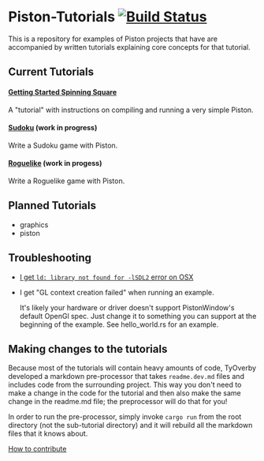 # Piston-Tutorials [![Build Status](https://travis-ci.org/PistonDevelopers/Piston-Tutorials.svg)](https://travis-ci.org/PistonDevelopers/Piston-Tutorials)

This is a repository for examples of Piston projects that have are
accompanied by written tutorials explaining core concepts for that
tutorial.

## Current Tutorials

#### [Getting Started Spinning Square](./getting-started)
A "tutorial" with instructions on compiling and running a very
simple Piston.

#### [Sudoku](./sudoku) (work in progress)
Write a Sudoku game with Piston.

#### [Roguelike](./roguelike) (work in progess)
Write a Roguelike game with Piston.

## Planned Tutorials

* graphics
* piston

## Troubleshooting

* [I get `ld: library not found for -lSDL2` error on OSX](https://github.com/PistonDevelopers/rust-empty/issues/175)

* I get "GL context creation failed" when running an example.

  It's likely your hardware or driver doesn't support PistonWindow's default OpenGl spec. Just change it to something
  you can support at the beginning of the example. See hello_world.rs for an example.

## Making changes to the tutorials
Because most of the tutorials will contain heavy amounts of 
code, TyOverby developed a markdown pre-processor that takes 
`readme.dev.md` files and includes code from the surrounding 
project.  This way you don't need to make a change in the code
for the tutorial and then also make the same change in the 
readme.md file; the preprocessor will do that for you!

In order to run the pre-processor, simply invoke `cargo run` 
from the root directory (not the sub-tutorial directory) and 
it will rebuild all the markdown files that it knows about.

[How to contribute](https://github.com/PistonDevelopers/piston/blob/master/CONTRIBUTING.md)
